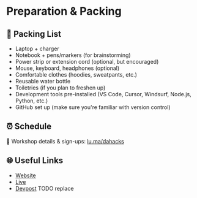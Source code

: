 # Preparation & Packing

## 🧳 Packing List
- Laptop + charger
- Notebook + pens/markers (for brainstorming)
- Power strip or extension cord (optional, but encouraged)
- Mouse, keyboard, headphones (optional)
- Comfortable clothes (hoodies, sweatpants, etc.)
- Reusable water bottle
- Toiletries (if you plan to freshen up)
- Development tools pre-installed (VS Code, Cursor, Windsurf, Node.js, Python, etc.)
- GitHub set up (make sure you're familiar with version control)

## ⏰ Schedule
📍 Workshop details & sign-ups: [lu.ma/dahacks](https://lu.ma/dahacks)

## 🌐 Useful Links
- [Website](https://deanzahacks.com)
- [Live](https://deanzahacks.com/live)
- [Devpost](https://dahacks3-5.devpost.com/) TODO replace